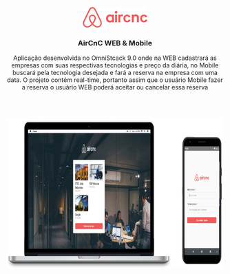 <p align="center">
  <img src="./.github/logo.png" alt="Logo">
  <h3 align="center">AirCnC WEB & Mobile</h3>
  <p align="center">Aplicação desenvolvida no OmniStcack 9.0 onde na WEB cadastrará as empresas com suas respectivas tecnologias e preço da diária, no Mobile buscará pela tecnologia desejada e fará a reserva na empresa com uma data. O projeto contém real-time, portanto assim que o usuário Mobile fazer a reserva o usuário WEB poderá aceitar ou cancelar essa reserva </p>
  <br />
  <br />
 <p align="center">
  <a href="https://github.com/gmass0n/aircnc">
    <img src="./.github/web-mobile.png" alt="Main" height="350">
  </a>
  </p>
</p>
